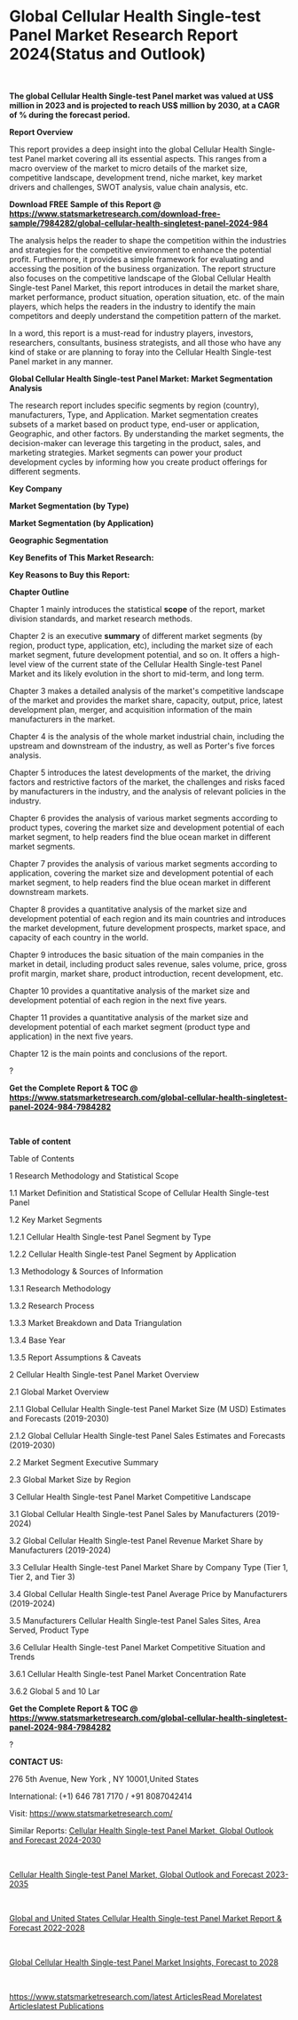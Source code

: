 <h1>Global Cellular Health Single-test Panel Market Research Report 2024(Status and Outlook)</h1><br/><p><strong>The global Cellular Health Single-test Panel market was valued at US$ million in 2023 and is projected to reach US$ million by 2030, at a <strong>CAGR</strong> of % during the forecast period.</strong></p>
 
 
 
 <p><strong>Report Overview</strong></p>
 
 
 
 <p>This report provides a deep insight into the global Cellular Health Single-test Panel market covering all its essential aspects. This ranges from a macro overview of the market to micro details of the market size, competitive landscape, development trend, niche market, key market drivers and challenges, SWOT analysis, value chain analysis, etc.</p>
 
 
 
 <p><strong>Download FREE Sample of this Report @ <a href="https://www.statsmarketresearch.com/download-free-sample/7984282/global-cellular-health-singletest-panel-2024-984">https://www.statsmarketresearch.com/download-free-sample/7984282/global-cellular-health-singletest-panel-2024-984</a></strong></p>
 
 
 
 <p>The analysis helps the reader to shape the competition within the industries and strategies for the competitive environment to enhance the potential profit. Furthermore, it provides a simple framework for evaluating and accessing the position of the business organization. The report structure also focuses on the competitive landscape of the Global Cellular Health Single-test Panel Market, this report introduces in detail the market share, market performance, product situation, operation situation, etc. of the main players, which helps the readers in the industry to identify the main competitors and deeply understand the competition pattern of the market.</p>
 
 
 
 <p>In a word, this report is a must-read for industry players, investors, researchers, consultants, business strategists, and all those who have any kind of stake or are planning to foray into the Cellular Health Single-test Panel market in any manner.</p>
 
 
 
 <p><strong>Global Cellular Health Single-test Panel Market: Market Segmentation Analysis</strong></p>
 
 
 
 <p>The research report includes specific segments by region (country), manufacturers, Type, and Application. Market segmentation creates subsets of a market based on product type, end-user or application, Geographic, and other factors. By understanding the market segments, the decision-maker can leverage this targeting in the product, sales, and marketing strategies. Market segments can power your product development cycles by informing how you create product offerings for different segments.</p>
 
 
 
 <p><strong>Key Company</strong></p>
 
 
 
 <p><strong>Market Segmentation (by Type)</strong></p>
 
 
 
 <p><strong>Market Segmentation (<strong>by Application</strong>)</strong></p>
 
 
 
 <p><strong>Geographic Segmentation</strong></p>
 
 
 
 <p><strong>Key Benefits of This Market Research:</strong></p>
 
 
 
 <p><strong>Key <strong>Reasons to Buy</strong> this Report:</strong></p>
 
 
 
 <p><strong>Chapter Outline</strong></p>
 
 
 
 <p>Chapter 1 mainly introduces the statistical <strong>scope</strong> of the report, market division standards, and market research methods.</p>
 
 
 
 <p>Chapter 2 is an executive <strong>summary</strong> of different market segments (by region, product type, application, etc), including the market size of each market segment, future development potential, and so on. It offers a high-level view of the current state of the Cellular Health Single-test Panel Market and its likely evolution in the short to mid-term, and long term.</p>
 
 
 
 <p>Chapter 3 makes a detailed analysis of the market&#39;s competitive landscape of the market and provides the market share, capacity, output, price, latest development plan, merger, and acquisition information of the main manufacturers in the market.</p>
 
 
 
 <p>Chapter 4 is the analysis of the whole market industrial chain, including the upstream and downstream of the industry, as well as Porter&#39;s five forces analysis.</p>
 
 
 
 <p>Chapter 5 introduces the latest developments of the market, the driving factors and restrictive factors of the market, the challenges and risks faced by manufacturers in the industry, and the analysis of relevant policies in the industry.</p>
 
 
 
 <p>Chapter 6 provides the analysis of various market segments according to product types, covering the market size and development potential of each market segment, to help readers find the blue ocean market in different market segments.</p>
 
 
 
 <p>Chapter 7 provides the analysis of various market segments according to application, covering the market size and development potential of each market segment, to help readers find the blue ocean market in different downstream markets.</p>
 
 
 
 <p>Chapter 8 provides a quantitative analysis of the market size and development potential of each region and its main countries and introduces the market development, future development prospects, market space, and capacity of each country in the world.</p>
 
 
 
 <p>Chapter 9 introduces the basic situation of the main companies in the market in detail, including product sales revenue, sales volume, price, gross profit margin, market share, product introduction, recent development, etc.</p>
 
 
 
 <p>Chapter 10 provides a quantitative analysis of the market size and development potential of each region in the next five years.</p>
 
 
 
 <p>Chapter 11 provides a quantitative analysis of the market size and development potential of each market segment (product type and application) in the next five years.</p>
 
 
 
 <p>Chapter 12 is the main points and conclusions of the report.</p>
 
 
 
 <p>? </p>
 
 
 
 <div><b>Get the Complete Report & TOC @ <a href="https://www.statsmarketresearch.com/global-cellular-health-singletest-panel-2024-984-7984282">https://www.statsmarketresearch.com/global-cellular-health-singletest-panel-2024-984-7984282</a></b></div>
 
 
 
 <p><br />
 
 <b>Table of content</b></p>
 
 
 
 <p>Table of Contents<br />
 
 1 Research Methodology and Statistical Scope<br />
 
 1.1 Market Definition and Statistical Scope of Cellular Health Single-test Panel<br />
 
 1.2 Key Market Segments<br />
 
 1.2.1 Cellular Health Single-test Panel Segment by Type<br />
 
 1.2.2 Cellular Health Single-test Panel Segment by Application<br />
 
 1.3 Methodology & Sources of Information<br />
 
 1.3.1 Research Methodology<br />
 
 1.3.2 Research Process<br />
 
 1.3.3 Market Breakdown and Data Triangulation<br />
 
 1.3.4 Base Year<br />
 
 1.3.5 Report Assumptions & Caveats<br />
 
 2 Cellular Health Single-test Panel Market Overview<br />
 
 2.1 Global Market Overview<br />
 
 2.1.1 Global Cellular Health Single-test Panel Market Size (M USD) Estimates and Forecasts (2019-2030)<br />
 
 2.1.2 Global Cellular Health Single-test Panel Sales Estimates and Forecasts (2019-2030)<br />
 
 2.2 Market Segment Executive Summary<br />
 
 2.3 Global Market Size by Region<br />
 
 3 Cellular Health Single-test Panel Market Competitive Landscape<br />
 
 3.1 Global Cellular Health Single-test Panel Sales by Manufacturers (2019-2024)<br />
 
 3.2 Global Cellular Health Single-test Panel Revenue Market Share by Manufacturers (2019-2024)<br />
 
 3.3 Cellular Health Single-test Panel Market Share by Company Type (Tier 1, Tier 2, and Tier 3)<br />
 
 3.4 Global Cellular Health Single-test Panel Average Price by Manufacturers (2019-2024)<br />
 
 3.5 Manufacturers Cellular Health Single-test Panel Sales Sites, Area Served, Product Type<br />
 
 3.6 Cellular Health Single-test Panel Market Competitive Situation and Trends<br />
 
 3.6.1 Cellular Health Single-test Panel Market Concentration Rate<br />
 
 3.6.2 Global 5 and 10 Lar</p>
 
 
 
 <div><b>Get the Complete Report & TOC @ <a href="https://www.statsmarketresearch.com/global-cellular-health-singletest-panel-2024-984-7984282">https://www.statsmarketresearch.com/global-cellular-health-singletest-panel-2024-984-7984282</a></b></div>
 
 
 
 <p>? </p>
 
 
 
 <p><b>CONTACT US:</b><br />
 
 276 5th Avenue, New York , NY 10001,United States<br />
 
 International: (+1) 646 781 7170 / +91 8087042414<br />
 
 Visit: <a href="https://www.statsmarketresearch.com/">https://www.statsmarketresearch.com/</a><br />
 
 Similar Reports: <a href="https://www.statsmarketresearch.com/global-cellular-health-singletest-panel-2024-984-7984282">Cellular Health Single-test Panel Market, Global Outlook and Forecast 2024-2030</a><br />
 
 <br />
 
 <a href="https://www.statsmarketresearch.com/global-cellular-health-singletest-panel-2024-984-7984282">Cellular Health Single-test Panel Market, Global Outlook and Forecast 2023-2035</a><br />
 
 <br />
 
 <a href="https://www.statsmarketresearch.com/global-cellular-health-singletest-panel-2024-984-7984282">Global and United States Cellular Health Single-test Panel Market Report & Forecast 2022-2028</a><br />
 
 <br />
 
 <a href="https://www.statsmarketresearch.com/global-cellular-health-singletest-panel-2024-984-7984282">Global Cellular Health Single-test Panel Market Insights, Forecast to 2028</a><br />
 
 <br />
 
 <a href="https://gyeongbokgung.com">https://www.statsmarketresearch.com/</a><a href="https://hallyeomaritime.com">latest Articles</a><a href="https://jingwansa.com">Read More</a><a href="https://nguoiviet.jp/">latest Articles</a><a href="https://www.intelmarketresearch.com/">latest Publications</a></p>